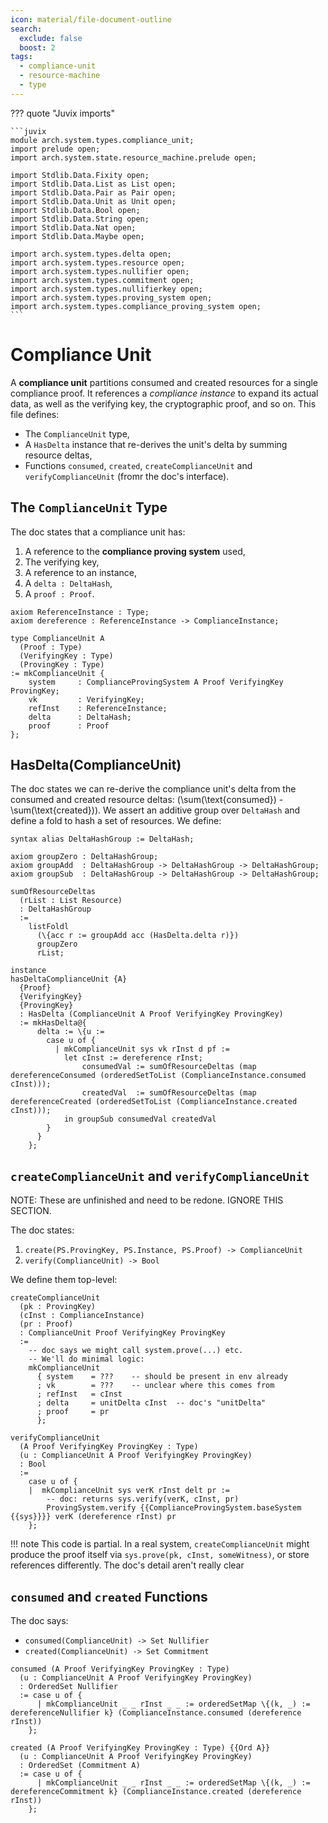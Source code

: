 ```yaml
---
icon: material/file-document-outline
search:
  exclude: false
  boost: 2
tags:
  - compliance-unit
  - resource-machine
  - type
---
```


??? quote "Juvix imports"

    ```juvix
    module arch.system.types.compliance_unit;
    import prelude open;
    import arch.system.state.resource_machine.prelude open;

    import Stdlib.Data.Fixity open;
    import Stdlib.Data.List as List open;
    import Stdlib.Data.Pair as Pair open;
    import Stdlib.Data.Unit as Unit open;
    import Stdlib.Data.Bool open;
    import Stdlib.Data.String open;
    import Stdlib.Data.Nat open;
    import Stdlib.Data.Maybe open;

    import arch.system.types.delta open;
    import arch.system.types.resource open;
    import arch.system.types.nullifier open;
    import arch.system.types.commitment open;
    import arch.system.types.nullifierkey open;
    import arch.system.types.proving_system open;
    import arch.system.types.compliance_proving_system open;
    ```

# Compliance Unit

A **compliance unit** partitions consumed and created resources for a single
compliance proof. It references a *compliance instance* to expand its actual
data, as well as the verifying key, the cryptographic proof, and so on. This
file defines:

- The `ComplianceUnit` type,
- A `HasDelta` instance that re-derives the unit's delta by summing resource deltas,
- Functions `consumed`, `created`, `createComplianceUnit` and `verifyComplianceUnit` (fromr the doc's interface).

## The `ComplianceUnit` Type

The doc states that a compliance unit has:

1. A reference to the **compliance proving system** used,
2. The verifying key,
3. A reference to an instance,
4. A `delta : DeltaHash`,
5. A `proof : Proof`.

```juvix
axiom ReferenceInstance : Type;
axiom dereference : ReferenceInstance -> ComplianceInstance;

type ComplianceUnit A
  (Proof : Type)
  (VerifyingKey : Type)
  (ProvingKey : Type)
:= mkComplianceUnit {
    system     : ComplianceProvingSystem A Proof VerifyingKey ProvingKey;
    vk         : VerifyingKey;
    refInst    : ReferenceInstance;
    delta      : DeltaHash;
    proof      : Proof
};
```

## HasDelta(ComplianceUnit)

The doc states we can re-derive the compliance unit's delta from the consumed
and created resource deltas: \(\sum(\text{consumed}) - \sum(\text{created})\).
We assert an additive group over `DeltaHash` and define a fold to hash a set of resources.
We define:

```juvix
syntax alias DeltaHashGroup := DeltaHash;

axiom groupZero : DeltaHashGroup;
axiom groupAdd  : DeltaHashGroup -> DeltaHashGroup -> DeltaHashGroup;
axiom groupSub  : DeltaHashGroup -> DeltaHashGroup -> DeltaHashGroup;

sumOfResourceDeltas
  (rList : List Resource)
  : DeltaHashGroup
  :=
    listFoldl
      (\{acc r := groupAdd acc (HasDelta.delta r)})
      groupZero
      rList;

instance
hasDeltaComplianceUnit {A}
  {Proof}
  {VerifyingKey}
  {ProvingKey}
  : HasDelta (ComplianceUnit A Proof VerifyingKey ProvingKey)
  := mkHasDelta@{
      delta := \{u :=
        case u of {
          | mkComplianceUnit sys vk rInst d pf :=
            let cInst := dereference rInst;
                consumedVal := sumOfResourceDeltas (map dereferenceConsumed (orderedSetToList (ComplianceInstance.consumed cInst)));
                createdVal  := sumOfResourceDeltas (map dereferenceCreated (orderedSetToList (ComplianceInstance.created cInst)));
            in groupSub consumedVal createdVal
        }
      }
    };
```

## `createComplianceUnit` and `verifyComplianceUnit`

NOTE: These are unfinished and need to be redone. IGNORE THIS SECTION.

The doc states:

1. `create(PS.ProvingKey, PS.Instance, PS.Proof) -> ComplianceUnit`
2. `verify(ComplianceUnit) -> Bool`

We define them top-level:

```
createComplianceUnit
  (pk : ProvingKey)
  (cInst : ComplianceInstance)
  (pr : Proof)
  : ComplianceUnit Proof VerifyingKey ProvingKey
  :=
    -- doc says we might call system.prove(...) etc.
    -- We'll do minimal logic:
    mkComplianceUnit
      { system    = ???    -- should be present in env already
      ; vk        = ???    -- unclear where this comes from
      ; refInst   = cInst
      ; delta     = unitDelta cInst  -- doc's "unitDelta"
      ; proof     = pr
      };
```

```juvix
verifyComplianceUnit
  (A Proof VerifyingKey ProvingKey : Type)
  (u : ComplianceUnit A Proof VerifyingKey ProvingKey)
  : Bool
  :=
    case u of {
    |  mkComplianceUnit sys verK rInst delt pr :=
        -- doc: returns sys.verify(verK, cInst, pr)
        ProvingSystem.verify {{ComplianceProvingSystem.baseSystem {{sys}}}} verK (dereference rInst) pr
    };
```

!!! note
    This code is partial. In a real system, `createComplianceUnit` might produce
    the proof itself via `sys.prove(pk, cInst, someWitness)`, or store references
    differently. The doc's detail aren't really clear

## `consumed` and `created` Functions

The doc says:

- `consumed(ComplianceUnit) -> Set Nullifier`
- `created(ComplianceUnit) -> Set Commitment`

```juvix
consumed (A Proof VerifyingKey ProvingKey : Type)
  (u : ComplianceUnit A Proof VerifyingKey ProvingKey)
  : OrderedSet Nullifier
  := case u of {
      | mkComplianceUnit _ _ rInst _ _ := orderedSetMap \{(k, _) := dereferenceNullifier k} (ComplianceInstance.consumed (dereference rInst))
    };

created (A Proof VerifyingKey ProvingKey : Type) {{Ord A}}
  (u : ComplianceUnit A Proof VerifyingKey ProvingKey)
  : OrderedSet (Commitment A)
  := case u of {
      | mkComplianceUnit _ _ rInst _ _ := orderedSetMap \{(k, _) := dereferenceCommitment k} (ComplianceInstance.created (dereference rInst))
    };
```
